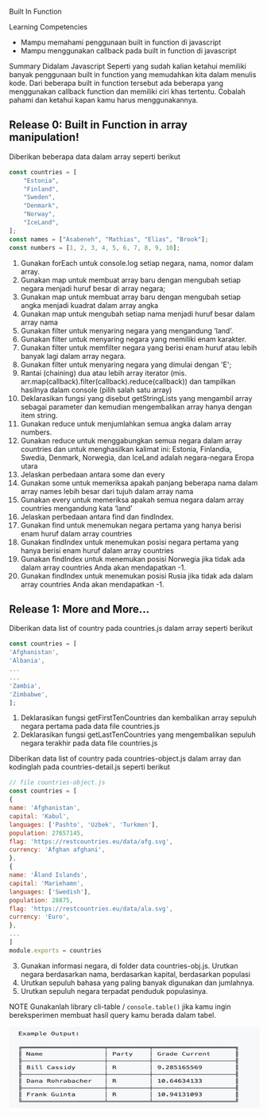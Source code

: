 Built In Function

Learning Competencies

-   Mampu memahami penggunaan built in function di javascript
-   Mampu menggunakan callback pada built in function di javascript

Summary
Didalam Javascript Seperti yang sudah kalian ketahui memiliki banyak penggunaan built in function yang memudahkan kita dalam menulis kode. Dari beberapa built in function tersebut ada beberapa yang menggunakan callback function dan memiliki ciri khas tertentu. Cobalah pahami dan ketahui kapan kamu harus menggunakannya.

## Release 0: Built in Function in array manipulation!

Diberikan beberapa data dalam array seperti berikut

```js
const countries = [
    "Estonia",
    "Finland",
    "Sweden",
    "Denmark",
    "Norway",
    "IceLand",
];
const names = ["Asabeneh", "Mathias", "Elias", "Brook"];
const numbers = [1, 2, 3, 4, 5, 6, 7, 8, 9, 10];
```

1. Gunakan forEach untuk console.log setiap negara, nama, nomor dalam array.
2. Gunakan map untuk membuat array baru dengan mengubah setiap negara menjadi huruf besar di array negara;
3. Gunakan map untuk membuat array baru dengan mengubah setiap angka menjadi kuadrat dalam array angka
4. Gunakan map untuk mengubah setiap nama menjadi huruf besar dalam array nama
5. Gunakan filter untuk menyaring negara yang mengandung ’land’.
6. Gunakan filter untuk menyaring negara yang memiliki enam karakter.
7. Gunakan filter untuk memfilter negara yang berisi enam huruf atau lebih banyak lagi dalam array negara.
8. Gunakan filter untuk menyaring negara yang dimulai dengan 'E';
9. Rantai (chaining) dua atau lebih array iterator (mis. arr.map(callback).filter(callback).reduce(callback)) dan tampilkan hasilnya dalam console (pilih salah satu array)
10. Deklarasikan fungsi yang disebut getStringLists yang mengambil array sebagai parameter dan kemudian mengembalikan array hanya dengan item string.
11. Gunakan reduce untuk menjumlahkan semua angka dalam array numbers.
12. Gunakan reduce untuk menggabungkan semua negara dalam array countries dan untuk menghasilkan kalimat ini: Estonia, Finlandia, Swedia, Denmark, Norwegia, dan IceLand adalah negara-negara Eropa utara
13. Jelaskan perbedaan antara some dan every
14. Gunakan some untuk memeriksa apakah panjang beberapa nama dalam array names lebih besar dari tujuh dalam array nama
15. Gunakan every untuk memeriksa apakah semua negara dalam array countries mengandung kata ‘land’
16. Jelaskan perbedaan antara find dan findIndex.
17. Gunakan find untuk menemukan negara pertama yang hanya berisi enam huruf dalam array countries
18. Gunakan findIndex untuk menemukan posisi negara pertama yang hanya berisi enam huruf dalam array countries
19. Gunakan findIndex untuk menemukan posisi Norwegia jika tidak ada dalam array countries Anda akan mendapatkan -1.
20. Gunakan findIndex untuk menemukan posisi Rusia jika tidak ada dalam array countries Anda akan mendapatkan -1.

## Release 1: More and More...

Diberikan data list of country pada countries.js dalam array seperti berikut

```js
const countries = [
'Afghanistan',
'Albania',
...
...
'Zambia',
'Zimbabwe',
];
```

1. Deklarasikan fungsi getFirstTenCountries dan kembalikan array sepuluh negara pertama pada data file countries.js
2. Deklarasikan fungsi getLastTenCountries yang mengembalikan sepuluh negara terakhir pada data file countries.js

Diberikan data list of country pada countries-object.js dalam array dan kodinglah pada countries-detail.js seperti berikut

```js
// file countries-object.js
const countries = [
{
name: 'Afghanistan',
capital: 'Kabul',
languages: ['Pashto', 'Uzbek', 'Turkmen'],
population: 27657145,
flag: 'https://restcountries.eu/data/afg.svg',
currency: 'Afghan afghani',
},
{
name: 'Åland Islands',
capital: 'Mariehamn',
languages: ['Swedish'],
population: 28875,
flag: 'https://restcountries.eu/data/ala.svg',
currency: 'Euro',
},
...
]
module.exports = countries
```

3. Gunakan informasi negara, di folder data countries-obj.js. Urutkan negara berdasarkan nama, berdasarkan kapital, berdasarkan populasi
4. Urutkan sepuluh bahasa yang paling banyak digunakan dan jumlahnya.
5. Urutkan sepuluh negara terpadat penduduk populasinya.

NOTE
Gunakanlah library cli-table / `console.table()` jika kamu ingin bereksperimen membuat hasil query kamu berada dalam tabel.

![alt text](image.png)
